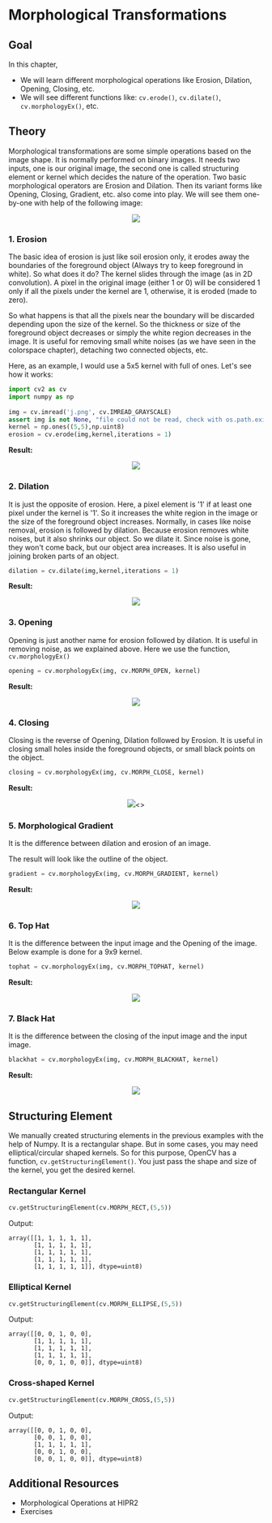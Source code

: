 # Morphological Transformations

## Goal
In this chapter,

- We will learn different morphological operations like Erosion, Dilation, Opening, Closing, etc.
- We will see different functions like: `cv.erode()`, `cv.dilate()`, `cv.morphologyEx()`, etc.

## Theory
Morphological transformations are some simple operations based on the image shape. It is normally performed on binary images. It needs two inputs, one is our original image, the second one is called structuring element or kernel which decides the nature of the operation. Two basic morphological operators are Erosion and Dilation. Then its variant forms like Opening, Closing, Gradient, etc. also come into play. We will see them one-by-one with help of the following image:

<div align="center"><img src="https://docs.opencv.org/5.x/j.png"></div>

### 1. Erosion
The basic idea of erosion is just like soil erosion only, it erodes away the boundaries of the foreground object (Always try to keep foreground in white). So what does it do? The kernel slides through the image (as in 2D convolution). A pixel in the original image (either 1 or 0) will be considered 1 only if all the pixels under the kernel are 1, otherwise, it is eroded (made to zero).

So what happens is that all the pixels near the boundary will be discarded depending upon the size of the kernel. So the thickness or size of the foreground object decreases or simply the white region decreases in the image. It is useful for removing small white noises (as we have seen in the colorspace chapter), detaching two connected objects, etc.

Here, as an example, I would use a 5x5 kernel with full of ones. Let's see how it works:

```python
import cv2 as cv
import numpy as np
 
img = cv.imread('j.png', cv.IMREAD_GRAYSCALE)
assert img is not None, "file could not be read, check with os.path.exists()"
kernel = np.ones((5,5),np.uint8)
erosion = cv.erode(img,kernel,iterations = 1)
```

**Result:**

<div align="center"><img src="https://docs.opencv.org/5.x/erosion.png"></div>

### 2. Dilation
It is just the opposite of erosion. Here, a pixel element is '1' if at least one pixel under the kernel is '1'. So it increases the white region in the image or the size of the foreground object increases. Normally, in cases like noise removal, erosion is followed by dilation. Because erosion removes white noises, but it also shrinks our object. So we dilate it. Since noise is gone, they won't come back, but our object area increases. It is also useful in joining broken parts of an object.

```python
dilation = cv.dilate(img,kernel,iterations = 1)
```

**Result:**

<div align="center"><img src="https://docs.opencv.org/5.x/dilation.png"></div>

### 3. Opening
Opening is just another name for erosion followed by dilation. It is useful in removing noise, as we explained above. Here we use the function, `cv.morphologyEx()`

```python
opening = cv.morphologyEx(img, cv.MORPH_OPEN, kernel)
```

**Result:**

<div align="center"><img src="https://docs.opencv.org/5.x/opening.png"></div>

### 4. Closing
Closing is the reverse of Opening, Dilation followed by Erosion. It is useful in closing small holes inside the foreground objects, or small black points on the object.

```python
closing = cv.morphologyEx(img, cv.MORPH_CLOSE, kernel)
```

**Result:**

<div align="center"><img src ="https://docs.opencv.org/5.x/closing.png"><></div>

### 5. Morphological Gradient
It is the difference between dilation and erosion of an image.

The result will look like the outline of the object.

```python
gradient = cv.morphologyEx(img, cv.MORPH_GRADIENT, kernel)
```

**Result:**

<div align="center"><img src="https://docs.opencv.org/5.x/gradient.png"></div>

### 6. Top Hat
It is the difference between the input image and the Opening of the image. Below example is done for a 9x9 kernel.

```python
tophat = cv.morphologyEx(img, cv.MORPH_TOPHAT, kernel)
```

**Result:**

<div align="center"><img src="https://docs.opencv.org/5.x/tophat.png"></div>

### 7. Black Hat
It is the difference between the closing of the input image and the input image.

```python
blackhat = cv.morphologyEx(img, cv.MORPH_BLACKHAT, kernel)
```

**Result:**

<div align="center"><img src="https://docs.opencv.org/5.x/blackhat.png"></div>

## Structuring Element
We manually created structuring elements in the previous examples with the help of Numpy. It is a rectangular shape. But in some cases, you may need elliptical/circular shaped kernels. So for this purpose, OpenCV has a function, `cv.getStructuringElement()`. You just pass the shape and size of the kernel, you get the desired kernel.

### Rectangular Kernel
```python
cv.getStructuringElement(cv.MORPH_RECT,(5,5))
```
Output:
```
array([[1, 1, 1, 1, 1],
       [1, 1, 1, 1, 1],
       [1, 1, 1, 1, 1],
       [1, 1, 1, 1, 1],
       [1, 1, 1, 1, 1]], dtype=uint8)
```
### Elliptical Kernel
```python
cv.getStructuringElement(cv.MORPH_ELLIPSE,(5,5))
```
Output:
```
array([[0, 0, 1, 0, 0],
       [1, 1, 1, 1, 1],
       [1, 1, 1, 1, 1],
       [1, 1, 1, 1, 1],
       [0, 0, 1, 0, 0]], dtype=uint8)
```
### Cross-shaped Kernel
```python
cv.getStructuringElement(cv.MORPH_CROSS,(5,5))
```
Output:
```
array([[0, 0, 1, 0, 0],
       [0, 0, 1, 0, 0],
       [1, 1, 1, 1, 1],
       [0, 0, 1, 0, 0],
       [0, 0, 1, 0, 0]], dtype=uint8)
```

## Additional Resources
- Morphological Operations at HIPR2
- Exercises
